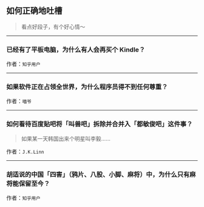 ## 如何正确地吐槽

> 看点好段子，有个好心情～


 
---

### 已经有了平板电脑，为什么有人会再买个 Kindle？

> 


作者：`知乎用户`

---

### 如果软件正在占领全世界，为什么程序员得不到任何尊重？

> 


作者：`喵爷`

---

### 如何看待百度贴吧将「叫兽吧」拆除并合并入「都敏俊吧」这件事？

> 如果某一天韩国出来个明星叫李毅……


作者：`J.K.Linn`

---

### 胡适说的中国「四害」（鸦片、八股、小脚、麻将）中，为什么只有麻将能保留至今？

> 


作者：`知乎用户`